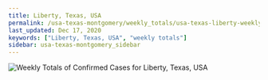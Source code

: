 ```yaml
---
title: Liberty, Texas, USA
permalink: /usa-texas-montgomery/weekly_totals/usa-texas-liberty-weekly_totals.html
last_updated: Dec 17, 2020
keywords: ["Liberty, Texas, USA", "weekly totals"]
sidebar: usa-texas-montgomery_sidebar
---
```


![Weekly Totals of Confirmed Cases for Liberty, Texas, USA](/covid_tracker/images/graphs/usa-texas-liberty-weekly_totals_graph.png)
